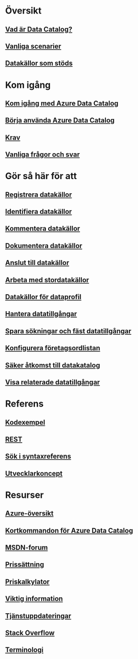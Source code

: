 # Översikt
## [Vad är Data Catalog?](data-catalog-what-is-data-catalog.md)
## [Vanliga scenarier](data-catalog-common-scenarios.md)
## [Datakällor som stöds](data-catalog-dsr.md)

# Kom igång
## [Kom igång med Azure Data Catalog](data-catalog-get-started.md)
## [Börja använda Azure Data Catalog](data-catalog-adopting-data-catalog.md)
## [Krav](data-catalog-prerequisites.md)
## [Vanliga frågor och svar](data-catalog-frequently-asked-questions.md)

# Gör så här för att
## [Registrera datakällor](data-catalog-how-to-register.md)
## [Identifiera datakällor](data-catalog-how-to-discover.md)
## [Kommentera datakällor](data-catalog-how-to-annotate.md)
## [Dokumentera datakällor](data-catalog-how-to-documentation.md)
## [Anslut till datakällor](data-catalog-how-to-connect.md)
## [Arbeta med stordatakällor](data-catalog-how-to-big-data.md)
## [Datakällor för dataprofil](data-catalog-how-to-data-profile.md)
## [Hantera datatillgångar](data-catalog-how-to-manage.md)
## [Spara sökningar och fäst datatillgångar](data-catalog-how-to-save-pin.md)
## [Konfigurera företagsordlistan](data-catalog-how-to-business-glossary.md)
## [Säker åtkomst till datakatalog](data-catalog-how-to-secure-catalog.md)
## [Visa relaterade datatillgångar](data-catalog-how-to-view-related-data-assets.md) 

# Referens
## [Kodexempel](https://azure.microsoft.com/en-us/resources/samples/?service=data-catalog)
## [REST](/rest/api/datacatalog/)
## [Sök i syntaxreferens](/rest/api/datacatalog/data-catalog-search-syntax-reference)
## [Utvecklarkoncept](data-catalog-developer-concepts.md)

# Resurser
## [Azure-översikt](https://azure.microsoft.com/roadmap/)
## [Kortkommandon för Azure Data Catalog](data-catalog-keyboard-shortcuts.md)
## [MSDN-forum](https://social.msdn.microsoft.com/Forums/en-US/home?forum=azuredatacatalog)
## [Prissättning](https://azure.microsoft.com/pricing/details/data-catalog/)
## [Priskalkylator](https://azure.microsoft.com/pricing/calculator/)
## [Viktig information](data-catalog-whats-new.md)
## [Tjänstuppdateringar](https://azure.microsoft.com/updates/?product=data-catalog)
## [Stack Overflow](http://stackoverflow.com/questions/tagged/azure-data-catalog)
## [Terminologi](data-catalog-terminology.md)
